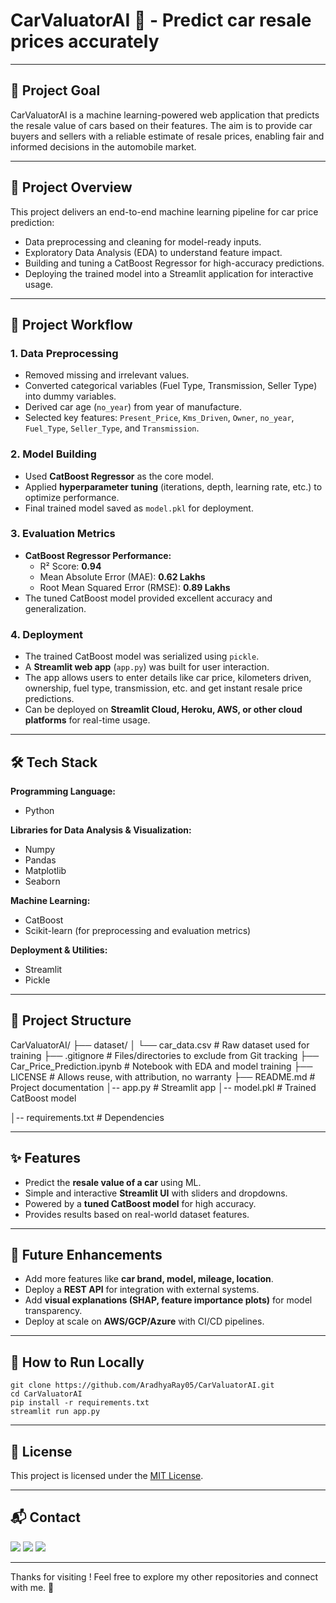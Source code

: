 # CarValuatorAI 🚗 - Predict car resale prices accurately

---


## 📌 Project Goal  
CarValuatorAI is a machine learning-powered web application that predicts the resale value of cars based on their features. The aim is to provide car buyers and sellers with a reliable estimate of resale prices, enabling fair and informed decisions in the automobile market.  

---

## 📖 Project Overview  
This project delivers an end-to-end machine learning pipeline for car price prediction:  
- Data preprocessing and cleaning for model-ready inputs.  
- Exploratory Data Analysis (EDA) to understand feature impact.  
- Building and tuning a CatBoost Regressor for high-accuracy predictions.  
- Deploying the trained model into a Streamlit application for interactive usage.

---

## 🔄 Project Workflow  

### 1. Data Preprocessing  
- Removed missing and irrelevant values.  
- Converted categorical variables (Fuel Type, Transmission, Seller Type) into dummy variables.  
- Derived car age (`no_year`) from year of manufacture.  
- Selected key features: `Present_Price`, `Kms_Driven`, `Owner`, `no_year`, `Fuel_Type`, `Seller_Type`, and `Transmission`.  

### 2. Model Building  
- Used **CatBoost Regressor** as the core model.  
- Applied **hyperparameter tuning** (iterations, depth, learning rate, etc.) to optimize performance.  
- Final trained model saved as `model.pkl` for deployment.  

### 3. Evaluation Metrics  
- **CatBoost Regressor Performance:**  
  - R² Score: **0.94**  
  - Mean Absolute Error (MAE): **0.62 Lakhs**  
  - Root Mean Squared Error (RMSE): **0.89 Lakhs**  
- The tuned CatBoost model provided excellent accuracy and generalization.  

### 4. Deployment  
- The trained CatBoost model was serialized using `pickle`.  
- A **Streamlit web app** (`app.py`) was built for user interaction.  
- The app allows users to enter details like car price, kilometers driven, ownership, fuel type, transmission, etc. and get instant resale price predictions.  
- Can be deployed on **Streamlit Cloud, Heroku, AWS, or other cloud platforms** for real-time usage.  

---

## 🛠 Tech Stack  
**Programming Language:**  
- Python  

**Libraries for Data Analysis & Visualization:**  
- Numpy  
- Pandas  
- Matplotlib  
- Seaborn  

**Machine Learning:**  
- CatBoost  
- Scikit-learn (for preprocessing and evaluation metrics)  

**Deployment & Utilities:**  
- Streamlit  
- Pickle  

---

## 📂 Project Structure  

CarValuatorAI/
├── dataset/
│   └── car_data.csv                        # Raw dataset used for training
├── .gitignore                              # Files/directories to exclude from Git tracking
├── Car_Price_Prediction.ipynb              # Notebook with EDA and model training
├── LICENSE                                 # Allows reuse, with attribution, no warranty
├── README.md                               # Project documentation
│-- app.py                                  # Streamlit app
│-- model.pkl # Trained CatBoost model

│-- requirements.txt # Dependencies


---

## ✨ Features  
- Predict the **resale value of a car** using ML.  
- Simple and interactive **Streamlit UI** with sliders and dropdowns.  
- Powered by a **tuned CatBoost model** for high accuracy.  
- Provides results based on real-world dataset features.  

---

## 🚀 Future Enhancements  
- Add more features like **car brand, model, mileage, location**.  
- Deploy a **REST API** for integration with external systems.  
- Add **visual explanations (SHAP, feature importance plots)** for model transparency.  
- Deploy at scale on **AWS/GCP/Azure** with CI/CD pipelines.  

---

## 📌 How to Run Locally  

```
git clone https://github.com/AradhyaRay05/CarValuatorAI.git
cd CarValuatorAI
pip install -r requirements.txt
streamlit run app.py
```

---

## 📄 License

This project is licensed under the [MIT License](LICENSE).

---

## 📬 Contact

<p>
  <a href="mailto:aradhyaray99@gmail.com"><img src="https://img.shields.io/badge/Email-D14836?style=for-the-badge&logo=gmail&logoColor=white" /></a>
  <a href="www.linkedin.com/in/rayaradhya"><img src="https://img.shields.io/badge/LinkedIn-blue?style=for-the-badge&logo=linkedin&logoColor=white" /></a>
  <a href="https://github.com/AradhyaRay05"><img src="https://img.shields.io/badge/GitHub-181717?style=for-the-badge&logo=github&logoColor=white" /></a>
</p>

---

Thanks for visiting ! Feel free to explore my other repositories and connect with me. 🚀
